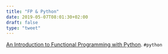 ```yaml
---
title: "FP & Python"
date: 2019-05-07T08:01:30+02:00
draft: false
type: "tweet"
---
```


[An Introduction to Functional Programming with Python](https://julien.danjou.info/python-and-functional-programming/). `#python`
